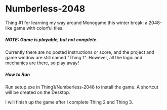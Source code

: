 # Numberless-2048
Thing #1 for learning my way around Monogame this winter break: a 2048-like game with colorful tiles.


##### NOTE: Game is playable, but not complete. 
Currently there are no posted instructions or score, and the project and game window are still named "Thing 1". However, all the logic and mechanics are there, so play away!

##### How to Run
Run setup.exe in Thing1/Numberless-2048 to install the game. A shortcut will be created on the Desktop.


I will finish up the game after I complete Thing 2 and Thing 3.
